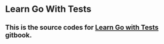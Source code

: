 # Learn Go With Tests
## This is the source codes for [Learn Go with Tests](https://quii.gitbook.io/learn-go-with-tests/) gitbook.